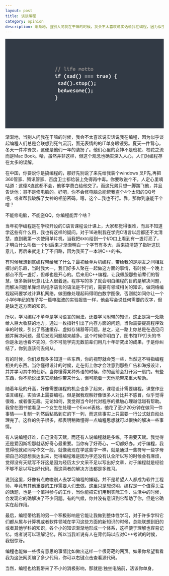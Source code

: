 ```yaml
---
layout: post
title: 谈谈编程
category: opinion
description: 渐渐地，当别人问我在干嘛的时候，我会不太喜欢说实话说我在编程，因为似乎谈起编程人们总是会联想到死气沉沉，面无表情的的IT单身眼镜男。
---
```


![bg-谈谈编程](/images/bg/programming.jpg)

渐渐地，当别人问我在干嘛的时候，我会不太喜欢说实话说我在编程，因为似乎谈起编程人们总是会联想到死气沉沉，面无表情的的IT单身眼镜男。夏天一件背心，冬天一件冲锋衣，这便是他们一年的装扮了。他们心里的女神不是班花、校花之流而是Mac Book。哈，虽然并非这样，但这个观念也确实深入人心，人们对编程存在太多的误解。

在中国，你要说你是搞编程的，那好先别说了来先给我装个windows 叉P先,再把360管家、腾讯管家、百度卫士都给装上免得再中毒。你要敢说个不，人定心里嘀咕道：这傻X连这都不会，他爹学费白给他交了。而这兄弟只想一脚踹飞他，并且告诉他：哥不是修电脑的。好吧，你不会修电脑总能帮我盗个4个太阳的QQ号吧，或者帮我破解了女神的相册密码。嗯，这个…我也不行。靠，那你到底能干个啥？

不能修电脑，不能盗QQ，你编程能弄个啥？

当年初学编程是在学校开设的C语言课程设计课上，大家都觉得很难，而且不知道学这些有什么用，我也有这样的疑问。对于16进制我在学完C语言以后都还不太清楚，直到我第一次使用单片机，当我把`0X01`给到一个I/O口上看到有一盏灯亮了，才明白什么叫做一个bit后来才渐渐明白一个字节有多大，后来搞清楚了指针这玩意儿，再后来就走上了不归路，因为我买了一本讲C++的书。

有时候我想到底编程带给我了什么？最初给单片机编程，带给我的是朋友之间相互探讨的乐趣，当时我大一，我们好多人聚在一起做这方面的事情，有时候一个晚上都点不亮一盏灯，但却也是开心的。后来用C++编程，让我佩服那些前辈们的智慧，很多新鲜玩意儿让人很着迷。程序写的多了就会明白编程的目的是解决问题，而解决问题单靠烂熟程序语言的语法是不行的，需要有领域相关的知识，做网络编程起码要学过计算机网络，做图像处理起码得明白数字图像，否则就如同你让一个小学6年纪的孩子写一篇电磁波的实验报告一样，他会写会说任何需要的汉字，但是缺乏这方面的知识。

所以，学习编程不单单是学习语言的用法，还要学习附带的知识。这正是第一处能给人巨大收获的地方，通过一枚指针引出了内存方面的问题，当你需要提高程序效率的时候，引出了高速缓存、虚拟存储器等问题。总之，这一路上你总是在遇见问题并解决问题，最后发现问题越来越多。这个时候你明白了，图书馆TP打头的书你是永远也看不完的，你不可能学完无数前辈们用几十年研究出的成果，于是你纠结了，你到底该何去何从。

有的时候，你们发现多多知道一些东西，你的视野就会宽一些，当然这不特指编程相关的东西。当你懂得设计的时候，走在街上你才会注意到那些广告和海报设计，并并学习其中的创新。当你懂得某种外语的时候，你的面前会打开另一扇门。有些东西，你不能说出来它能给你带来什么，但可能着一天他能带来重大帮助。

随着年级的升高，好像需要编程的机会也多了起来，课程设计需要编程，课堂作业语言编程，实验课上需要编程。但是据我观察好像很多人对比并不感冒，似乎觉得很难，或者很无趣。无论如何，我觉得当今时代对程序的抵触心理越低越有帮助。我曾在图书馆看见一个女生在处理一个Excel表格，他花了至少20分钟在做同一件事情——复制一列然后粘贴到它的下一列，而这些事实上只需要一行公式就自动处理完了。这样的例子很多，都表明稍微懂得一点编程思想就可以很快的解决一些事情。

有人说编程好难，自己没有天赋，而还有人说编程就是多练，不需要天赋。我觉得还是爱因斯坦那就话好奇心最重要。当你有了好奇心，一切都好办。对于编程，我觉得他就如同写作文一般，就像我现在学这些字一样，就是通过一些符号一些字母把自己的思想表达出来，觉得编程难是因为字还没有认全所以写的时候会有麻烦，觉得没有天赋写不好这是因为经历太少文采不足以写出好文章，对于编程就是经验不够不足以写出好代码。而这两者的解决方法都是多练习。

说到这里，好像有点教唆别人去学习编程的嫌疑。并不是希望人人都成为软件工程师，毕竟有其他重要的工作需要人们去做。这里只是想说明，编程是一个值得关注的话题，也是一个值得参与的工作，当你能把它们用到实际工作、生活中的时候，会发现它的确解决了不少问题。有的气候，你并没有意识到它帮助了你，但是它确实在起作用。

最后，编程带给我的另一个积极影响是它能让我做到整体性学习，对于许多学科它们都从属与计算机或者软件领域在学习这些方面的新知识的时候，总能联想到旧的或者其他学科的知识，各个小的知识渐渐地形成一个体系，这样便于理解也容易记忆。或者说可以理解记忆，所以当我听说有人在背代码以应对C++考试的时候，我很惊讶。

编程也能做一些很有意思的事情比如做出这样一个很奇葩的网页。如果你希望看看我为这张网页编了多少代码，你可以右键点击查看源代码。

当然，编程也给我带来了不小的消极影响，那就是:独坐电脑前，活该你单身。
